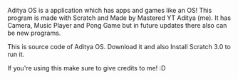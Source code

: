 Aditya OS is a application which has apps and games like an OS!
This program is made with Scratch and Made by Mastered YT Aditya (me).
It has Camera, Music Player and Pong Game but in future updates there also can be new programs.

This is source code of Aditya OS.
Download it and also Install Scratch 3.0 to run it.

If you're using this make sure to give credits to me! :D
